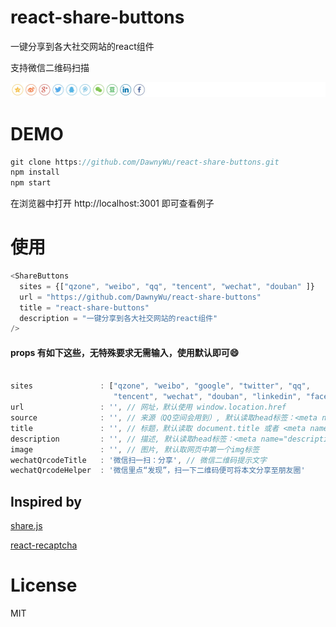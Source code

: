 react-share-buttons
===
一键分享到各大社交网站的react组件

支持微信二维码扫描

![react-share-buttons](https://raw.githubusercontent.com/DawnyWu/react-share-buttons/master/assets/share_buttons%402x.png)

# DEMO

```js
git clone https://github.com/DawnyWu/react-share-buttons.git
npm install
npm start
```
在浏览器中打开 http://localhost:3001 即可查看例子


# 使用

```js
<ShareButtons 
  sites = {["qzone", "weibo", "qq", "tencent", "wechat", "douban" ]}
  url = "https://github.com/DawnyWu/react-share-buttons"
  title = "react-share-buttons"
  description = "一键分享到各大社交网站的react组件"
/>
```

#### props 有如下这些，无特殊要求无需输入，使用默认即可:smile:
```js

sites               : ["qzone", "weibo", "google", "twitter", "qq", 
                       "tencent", "wechat", "douban", "linkedin", "facebook"], // 启用的站点
url                 : '', // 网址，默认使用 window.location.href
source              : '', // 来源（QQ空间会用到）, 默认读取head标签：<meta name="site" content="https://github.com/DawnyWu/react-share-buttons" />
title               : '', // 标题，默认读取 document.title 或者 <meta name="title" content="react-share-buttons" />
description         : '', // 描述, 默认读取head标签：<meta name="description" content="一键分享到各大社交网站的react组件" />
image               : '', // 图片, 默认取网页中第一个img标签
wechatQrcodeTitle   : '微信扫一扫：分享', // 微信二维码提示文字
wechatQrcodeHelper  : '微信里点“发现”，扫一下二维码便可将本文分享至朋友圈'
```
## Inspired by
[share.js](https://github.com/overtrue/share.js)

[react-recaptcha](https://github.com/appleboy/react-recaptcha)

# License

 MIT



